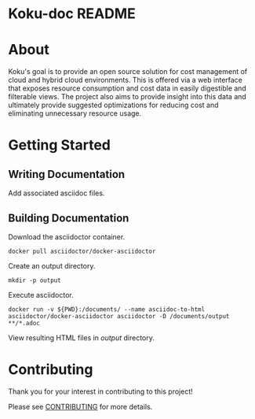 # Koku-doc README

About
=====
Koku's goal is to provide an open source solution for cost management of cloud and hybrid cloud environments. This is offered via a web interface that exposes resource consumption and cost data in easily digestible and filterable views. The project also aims to provide insight into this data and ultimately provide suggested optimizations for reducing cost and eliminating unnecessary resource usage.

Getting Started
===============

Writing Documentation
---------------------
Add associated asciidoc files.

Building Documentation
----------------------

Download the asciidoctor container.
```
docker pull asciidoctor/docker-asciidoctor
```

Create an output directory.
```
mkdir -p output
```

Execute asciidoctor.
```
docker run -v ${PWD}:/documents/ --name asciidoc-to-html asciidoctor/docker-asciidoctor asciidoctor -D /documents/output **/*.adoc
```

View resulting HTML files in _output_ directory.


Contributing
=============
Thank you for your interest in contributing to this project!

Please see [CONTRIBUTING](./CONTRIBUTING.md) for more details.
